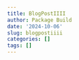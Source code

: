 ```yaml
---
title: BlogPostIIII
author: Package Build
date: '2024-10-06'
slug: blogpostiiii
categories: []
tags: []
---
```

